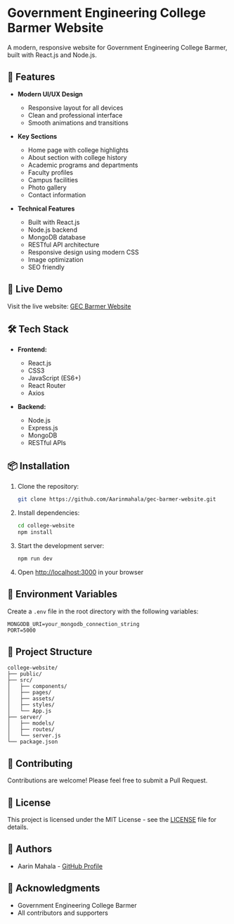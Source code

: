 # Government Engineering College Barmer Website

A modern, responsive website for Government Engineering College Barmer, built with React.js and Node.js.

## 🌟 Features

- **Modern UI/UX Design**
  - Responsive layout for all devices
  - Clean and professional interface
  - Smooth animations and transitions

- **Key Sections**
  - Home page with college highlights
  - About section with college history
  - Academic programs and departments
  - Faculty profiles
  - Campus facilities
  - Photo gallery
  - Contact information

- **Technical Features**
  - Built with React.js
  - Node.js backend
  - MongoDB database
  - RESTful API architecture
  - Responsive design using modern CSS
  - Image optimization
  - SEO friendly

## 🚀 Live Demo

Visit the live website: [GEC Barmer Website](https://college-website-pd4czgj4p-aarin-mahalas-projects.vercel.app)

## 🛠️ Tech Stack

- **Frontend:**
  - React.js
  - CSS3
  - JavaScript (ES6+)
  - React Router
  - Axios

- **Backend:**
  - Node.js
  - Express.js
  - MongoDB
  - RESTful APIs

## 📦 Installation

1. Clone the repository:
   ```bash
   git clone https://github.com/Aarinmahala/gec-barmer-website.git
   ```

2. Install dependencies:
   ```bash
   cd college-website
   npm install
   ```

3. Start the development server:
   ```bash
   npm run dev
   ```

4. Open [http://localhost:3000](http://localhost:3000) in your browser

## 🔧 Environment Variables

Create a `.env` file in the root directory with the following variables:
```
MONGODB_URI=your_mongodb_connection_string
PORT=5000
```

## 📝 Project Structure

```
college-website/
├── public/
├── src/
│   ├── components/
│   ├── pages/
│   ├── assets/
│   ├── styles/
│   └── App.js
├── server/
│   ├── models/
│   ├── routes/
│   └── server.js
└── package.json
```

## 🤝 Contributing

Contributions are welcome! Please feel free to submit a Pull Request.

## 📄 License

This project is licensed under the MIT License - see the [LICENSE](LICENSE) file for details.

## 👥 Authors

- Aarin Mahala - [GitHub Profile](https://github.com/Aarinmahala)

## 🙏 Acknowledgments

- Government Engineering College Barmer
- All contributors and supporters
